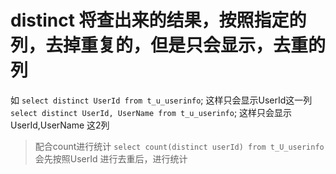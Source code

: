 # distinct 将查出来的结果，按照指定的列，去掉重复的，但是只会显示，去重的列

如  `select distinct UserId from t_u_userinfo`; 这样只会显示UserId这一列
	`select distinct UserId, UserName from t_u_userinfo`; 这样只会显示UserId,UserName 这2列



> 配合count进行统计
`select count(distinct userId) from t_U_userinfo` 会先按照UserId 进行去重后，进行统计
